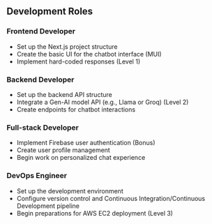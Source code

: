 ## Development Roles

### Frontend Developer
- Set up the Next.js project structure
- Create the basic UI for the chatbot interface (MUI)
- Implement hard-coded responses (Level 1)

### Backend Developer
- Set up the backend API structure
- Integrate a Gen-AI model API (e.g., Llama or Groq) (Level 2)
- Create endpoints for chatbot interactions

### Full-stack Developer
- Implement Firebase user authentication (Bonus)
- Create user profile management
- Begin work on personalized chat experience

### DevOps Engineer
- Set up the development environment
- Configure version control and Continuous Integration/Continuous Development pipeline
- Begin preparations for AWS EC2 deployment (Level 3)
